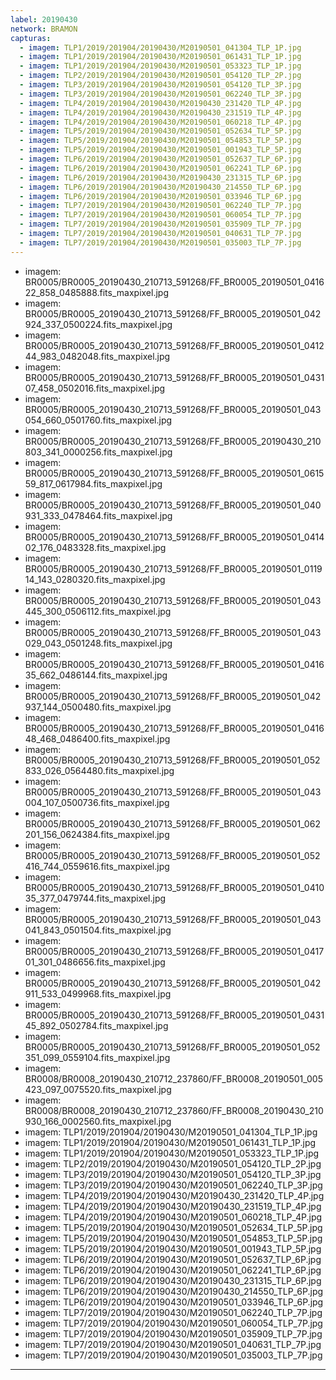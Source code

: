 ```yaml
---
label: 20190430
network: BRAMON
capturas:
  - imagem: TLP1/2019/201904/20190430/M20190501_041304_TLP_1P.jpg
  - imagem: TLP1/2019/201904/20190430/M20190501_061431_TLP_1P.jpg
  - imagem: TLP1/2019/201904/20190430/M20190501_053323_TLP_1P.jpg
  - imagem: TLP2/2019/201904/20190430/M20190501_054120_TLP_2P.jpg
  - imagem: TLP3/2019/201904/20190430/M20190501_054120_TLP_3P.jpg
  - imagem: TLP3/2019/201904/20190430/M20190501_062240_TLP_3P.jpg
  - imagem: TLP4/2019/201904/20190430/M20190430_231420_TLP_4P.jpg
  - imagem: TLP4/2019/201904/20190430/M20190430_231519_TLP_4P.jpg
  - imagem: TLP4/2019/201904/20190430/M20190501_060218_TLP_4P.jpg
  - imagem: TLP5/2019/201904/20190430/M20190501_052634_TLP_5P.jpg
  - imagem: TLP5/2019/201904/20190430/M20190501_054853_TLP_5P.jpg
  - imagem: TLP5/2019/201904/20190430/M20190501_001943_TLP_5P.jpg
  - imagem: TLP6/2019/201904/20190430/M20190501_052637_TLP_6P.jpg
  - imagem: TLP6/2019/201904/20190430/M20190501_062241_TLP_6P.jpg
  - imagem: TLP6/2019/201904/20190430/M20190430_231315_TLP_6P.jpg
  - imagem: TLP6/2019/201904/20190430/M20190430_214550_TLP_6P.jpg
  - imagem: TLP6/2019/201904/20190430/M20190501_033946_TLP_6P.jpg
  - imagem: TLP7/2019/201904/20190430/M20190501_062240_TLP_7P.jpg
  - imagem: TLP7/2019/201904/20190430/M20190501_060054_TLP_7P.jpg
  - imagem: TLP7/2019/201904/20190430/M20190501_035909_TLP_7P.jpg
  - imagem: TLP7/2019/201904/20190430/M20190501_040631_TLP_7P.jpg
  - imagem: TLP7/2019/201904/20190430/M20190501_035003_TLP_7P.jpg
---
```

  - imagem: BR0005/BR0005_20190430_210713_591268/FF_BR0005_20190501_041622_858_0485888.fits_maxpixel.jpg
  - imagem: BR0005/BR0005_20190430_210713_591268/FF_BR0005_20190501_042924_337_0500224.fits_maxpixel.jpg
  - imagem: BR0005/BR0005_20190430_210713_591268/FF_BR0005_20190501_041244_983_0482048.fits_maxpixel.jpg
  - imagem: BR0005/BR0005_20190430_210713_591268/FF_BR0005_20190501_043107_458_0502016.fits_maxpixel.jpg
  - imagem: BR0005/BR0005_20190430_210713_591268/FF_BR0005_20190501_043054_660_0501760.fits_maxpixel.jpg
  - imagem: BR0005/BR0005_20190430_210713_591268/FF_BR0005_20190430_210803_341_0000256.fits_maxpixel.jpg
  - imagem: BR0005/BR0005_20190430_210713_591268/FF_BR0005_20190501_061559_817_0617984.fits_maxpixel.jpg
  - imagem: BR0005/BR0005_20190430_210713_591268/FF_BR0005_20190501_040931_333_0478464.fits_maxpixel.jpg
  - imagem: BR0005/BR0005_20190430_210713_591268/FF_BR0005_20190501_041402_176_0483328.fits_maxpixel.jpg
  - imagem: BR0005/BR0005_20190430_210713_591268/FF_BR0005_20190501_011914_143_0280320.fits_maxpixel.jpg
  - imagem: BR0005/BR0005_20190430_210713_591268/FF_BR0005_20190501_043445_300_0506112.fits_maxpixel.jpg
  - imagem: BR0005/BR0005_20190430_210713_591268/FF_BR0005_20190501_043029_043_0501248.fits_maxpixel.jpg
  - imagem: BR0005/BR0005_20190430_210713_591268/FF_BR0005_20190501_041635_662_0486144.fits_maxpixel.jpg
  - imagem: BR0005/BR0005_20190430_210713_591268/FF_BR0005_20190501_042937_144_0500480.fits_maxpixel.jpg
  - imagem: BR0005/BR0005_20190430_210713_591268/FF_BR0005_20190501_041648_468_0486400.fits_maxpixel.jpg
  - imagem: BR0005/BR0005_20190430_210713_591268/FF_BR0005_20190501_052833_026_0564480.fits_maxpixel.jpg
  - imagem: BR0005/BR0005_20190430_210713_591268/FF_BR0005_20190501_043004_107_0500736.fits_maxpixel.jpg
  - imagem: BR0005/BR0005_20190430_210713_591268/FF_BR0005_20190501_062201_156_0624384.fits_maxpixel.jpg
  - imagem: BR0005/BR0005_20190430_210713_591268/FF_BR0005_20190501_052416_744_0559616.fits_maxpixel.jpg
  - imagem: BR0005/BR0005_20190430_210713_591268/FF_BR0005_20190501_041035_377_0479744.fits_maxpixel.jpg
  - imagem: BR0005/BR0005_20190430_210713_591268/FF_BR0005_20190501_043041_843_0501504.fits_maxpixel.jpg
  - imagem: BR0005/BR0005_20190430_210713_591268/FF_BR0005_20190501_041701_301_0486656.fits_maxpixel.jpg
  - imagem: BR0005/BR0005_20190430_210713_591268/FF_BR0005_20190501_042911_533_0499968.fits_maxpixel.jpg
  - imagem: BR0005/BR0005_20190430_210713_591268/FF_BR0005_20190501_043145_892_0502784.fits_maxpixel.jpg
  - imagem: BR0005/BR0005_20190430_210713_591268/FF_BR0005_20190501_052351_099_0559104.fits_maxpixel.jpg
  - imagem: BR0008/BR0008_20190430_210712_237860/FF_BR0008_20190501_005423_097_0075520.fits_maxpixel.jpg
  - imagem: BR0008/BR0008_20190430_210712_237860/FF_BR0008_20190430_210930_166_0002560.fits_maxpixel.jpg
  - imagem: TLP1/2019/201904/20190430/M20190501_041304_TLP_1P.jpg
  - imagem: TLP1/2019/201904/20190430/M20190501_061431_TLP_1P.jpg
  - imagem: TLP1/2019/201904/20190430/M20190501_053323_TLP_1P.jpg
  - imagem: TLP2/2019/201904/20190430/M20190501_054120_TLP_2P.jpg
  - imagem: TLP3/2019/201904/20190430/M20190501_054120_TLP_3P.jpg
  - imagem: TLP3/2019/201904/20190430/M20190501_062240_TLP_3P.jpg
  - imagem: TLP4/2019/201904/20190430/M20190430_231420_TLP_4P.jpg
  - imagem: TLP4/2019/201904/20190430/M20190430_231519_TLP_4P.jpg
  - imagem: TLP4/2019/201904/20190430/M20190501_060218_TLP_4P.jpg
  - imagem: TLP5/2019/201904/20190430/M20190501_052634_TLP_5P.jpg
  - imagem: TLP5/2019/201904/20190430/M20190501_054853_TLP_5P.jpg
  - imagem: TLP5/2019/201904/20190430/M20190501_001943_TLP_5P.jpg
  - imagem: TLP6/2019/201904/20190430/M20190501_052637_TLP_6P.jpg
  - imagem: TLP6/2019/201904/20190430/M20190501_062241_TLP_6P.jpg
  - imagem: TLP6/2019/201904/20190430/M20190430_231315_TLP_6P.jpg
  - imagem: TLP6/2019/201904/20190430/M20190430_214550_TLP_6P.jpg
  - imagem: TLP6/2019/201904/20190430/M20190501_033946_TLP_6P.jpg
  - imagem: TLP7/2019/201904/20190430/M20190501_062240_TLP_7P.jpg
  - imagem: TLP7/2019/201904/20190430/M20190501_060054_TLP_7P.jpg
  - imagem: TLP7/2019/201904/20190430/M20190501_035909_TLP_7P.jpg
  - imagem: TLP7/2019/201904/20190430/M20190501_040631_TLP_7P.jpg
  - imagem: TLP7/2019/201904/20190430/M20190501_035003_TLP_7P.jpg
---
